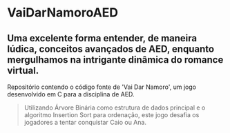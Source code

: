 # VaiDarNamoroAED
## Uma excelente forma entender, de maneira lúdica, conceitos avançados de AED, enquanto mergulhamos na intrigante dinâmica do romance virtual.
Repositório contendo o código fonte de 'Vai Dar Namoro', um jogo desenvolvido em C para a disciplina de AED.
> Utilizando Árvore Binária como estrutura de dados principal e o algoritmo Insertion Sort para ordenação, este jogo desafia os jogadores a tentar conquistar Caio ou Ana.
